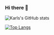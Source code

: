 ### Hi there 👋

![Karls's GitHub stats](https://github-readme-stats.vercel.app/api?username=karldreher&count_private=true)

[![Top Langs](https://github-readme-stats.vercel.app/api/top-langs/?username=karldreher&count_private=true&langs_count=10)](https://github.com/anuraghazra/github-readme-stats)
